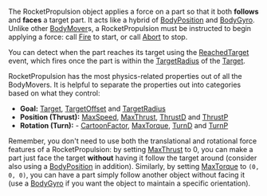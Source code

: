The RocketPropulsion object applies a force on a part so that it both
**follows** and **faces** a target part. It acts like a hybrid of
[BodyPosition](https://create.roblox.com/docs/reference/engine/classes/BodyPosition) and [BodyGyro](https://create.roblox.com/docs/reference/engine/classes/BodyGyro). Unlike other [BodyMover](https://create.roblox.com/docs/reference/engine/classes/BodyMover)s, a RocketPropulsion
must be instructed to begin applying a force: call
[Fire](https://create.roblox.com/docs/reference/engine/classes/RocketPropulsion#Fire) to start, or call [Abort](https://create.roblox.com/docs/reference/engine/classes/RocketPropulsion#Abort)
to stop.

You can detect when the part reaches its target using the
[ReachedTarget](https://create.roblox.com/docs/reference/engine/classes/RocketPropulsion#ReachedTarget) event, which fires once the
part is within the [TargetRadius](https://create.roblox.com/docs/reference/engine/classes/RocketPropulsion#TargetRadius) of the
[Target](https://create.roblox.com/docs/reference/engine/classes/RocketPropulsion#Target).

RocketPropulsion has the most physics-related properties out of all the
BodyMovers. It is helpful to separate the properties out into categories based
on what they control:

- **Goal:** [Target](https://create.roblox.com/docs/reference/engine/classes/RocketPropulsion#Target),
  [TargetOffset](https://create.roblox.com/docs/reference/engine/classes/RocketPropulsion#TargetOffset) and
  [TargetRadius](https://create.roblox.com/docs/reference/engine/classes/RocketPropulsion#TargetRadius)
- **Position (Thrust):** [MaxSpeed](https://create.roblox.com/docs/reference/engine/classes/RocketPropulsion#MaxSpeed),
  [MaxThrust](https://create.roblox.com/docs/reference/engine/classes/RocketPropulsion#MaxThrust), [ThrustD](https://create.roblox.com/docs/reference/engine/classes/RocketPropulsion#ThrustD)
  and [ThrustP](https://create.roblox.com/docs/reference/engine/classes/RocketPropulsion#ThrustP)
- **Rotation (Turn):** - [CartoonFactor](https://create.roblox.com/docs/reference/engine/classes/RocketPropulsion#CartoonFactor),
  [MaxTorque](https://create.roblox.com/docs/reference/engine/classes/RocketPropulsion#MaxTorque), [TurnD](https://create.roblox.com/docs/reference/engine/classes/RocketPropulsion#TurnD) and
  [TurnP](https://create.roblox.com/docs/reference/engine/classes/RocketPropulsion#TurnP)

Remember, you don't need to use both the translational and rotational force
features of a RocketPropulsion: by setting
[MaxThrust](https://create.roblox.com/docs/reference/engine/classes/RocketPropulsion#MaxThrust) to 0, you can make a part just face the
target **without** having it follow the target around (consider also using a
[BodyPosition](https://create.roblox.com/docs/reference/engine/classes/BodyPosition) in addition). Similarly, by setting
[MaxTorque](https://create.roblox.com/docs/reference/engine/classes/RocketPropulsion#MaxTorque) to `(0, 0, 0)`, you can have a part
simply follow another object without facing it (use a [BodyGyro](https://create.roblox.com/docs/reference/engine/classes/BodyGyro) if you want
the object to maintain a specific orientation).